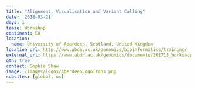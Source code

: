 ```yaml
---
title: "Alignment, Visualisation and Variant Calling"
date: '2018-03-21'
days: 1
tease: Workshop
continent: EU
location:
  name: University of Aberdeen, Scotland, United Kingdom
location_url: http://www.abdn.ac.uk/genomics/bioinformatics/training/
external_url: https://www.abdn.ac.uk/genomics/documents/201718_Workshops/Alignment_2018.pdf
gtn: true
contact: Sophie Shaw
image: /images/logos/AberdeenLogoTrans.png
subsites: [global, us]
---
```

